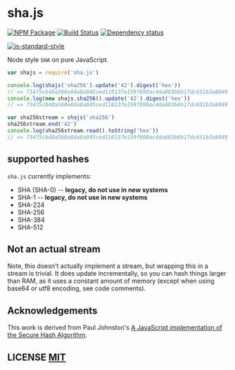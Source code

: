 # sha.js[![NPM Package](https://img.shields.io/npm/v/sha.js.svg?style=flat-square)](https://www.npmjs.org/package/sha.js)[![Build Status](https://img.shields.io/travis/crypto-browserify/sha.js.svg?branch=master&style=flat-square)](https://travis-ci.org/crypto-browserify/sha.js)[![Dependency status](https://img.shields.io/david/crypto-browserify/sha.js.svg?style=flat-square)](https://david-dm.org/crypto-browserify/sha.js#info=dependencies)[![js-standard-style](https://cdn.rawgit.com/feross/standard/master/badge.svg)](https://github.com/feross/standard)Node style `SHA` on pure JavaScript.```jsvar shajs = require('sha.js')console.log(shajs('sha256').update('42').digest('hex'))// => 73475cb40a568e8da8a045ced110137e159f890ac4da883b6b17dc651b3a8049console.log(new shajs.sha256().update('42').digest('hex'))// => 73475cb40a568e8da8a045ced110137e159f890ac4da883b6b17dc651b3a8049var sha256stream = shajs('sha256')sha256stream.end('42')console.log(sha256stream.read().toString('hex'))// => 73475cb40a568e8da8a045ced110137e159f890ac4da883b6b17dc651b3a8049```## supported hashes`sha.js` currently implements:  - SHA (SHA-0) -- **legacy, do not use in new systems**  - SHA-1 -- **legacy, do not use in new systems**  - SHA-224  - SHA-256  - SHA-384  - SHA-512## Not an actual streamNote, this doesn't actually implement a stream, but wrapping this in a stream is trivial.It does update incrementally, so you can hash things larger than RAM, as it uses a constant amount of memory (except when using base64 or utf8 encoding, see code comments).## AcknowledgementsThis work is derived from Paul Johnston's [A JavaScript implementation of the Secure Hash Algorithm](http://pajhome.org.uk/crypt/md5/sha1.html).## LICENSE [MIT](LICENSE)
